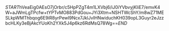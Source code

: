 $START$hVeaEig0AEsO7jOrbr/c5HpPZgT4m1LXVbj6/iJ0iYVbvyjKliE7/emvK4W+aJWmLgTPcfw+tYPTvMO883PdGou+JYi3Xtm+NSHTWcShY/m8wZ71MESLkpWMThbqog6E9iR8yrPewI9Ncx7JklJvIHNwiduchKH039opL3Guyr2eJzzbcHLKy3eBjAkcYUoKh2YXk5J4p6kz6RdMsQ78Wg==$END$